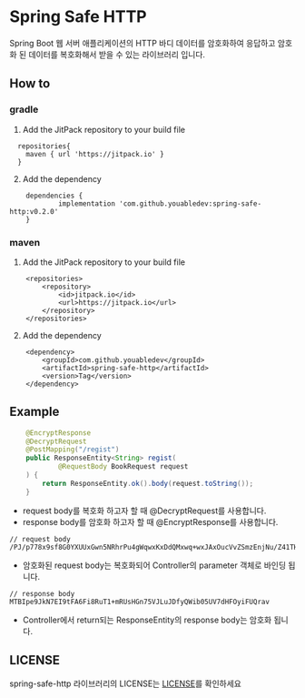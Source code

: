 # Spring Safe HTTP

Spring Boot 웹 서버 애플리케이션의 HTTP 바디 데이터를 암호화하여 응답하고 암호화 된 데이터를 복호화해서 받을 수 있는 라이브러리 입니다.


## How to
### gradle
1. Add the JitPack repository to your build file
```
  repositories{
    maven { url 'https://jitpack.io' }
  }
```
2. Add the dependency
```
	dependencies {
	        implementation 'com.github.youabledev:spring-safe-http:v0.2.0'
	}
```
### maven
1. Add the JitPack repository to your build file
```
	<repositories>
		<repository>
		    <id>jitpack.io</id>
		    <url>https://jitpack.io</url>
		</repository>
	</repositories>
```
2. Add the dependency
```
	<dependency>
	    <groupId>com.github.youabledev</groupId>
	    <artifactId>spring-safe-http</artifactId>
	    <version>Tag</version>
	</dependency>
```

## Example
```java
    @EncryptResponse
    @DecryptRequest
    @PostMapping("/regist")
    public ResponseEntity<String> regist(
            @RequestBody BookRequest request
    ) {
        return ResponseEntity.ok().body(request.toString());
    }
```
- request body를 복호화 하고자 할 때 @DecryptRequest를 사용합니다.
- response body를 암호화 하고자 할 때 @EncryptResponse를 사용합니다.
```
// request body
/PJ/p778x9sf8G0YXUUxGwn5NRhrPu4gWqwxKxDdQMxwq+wxJAxOucVvZSmzEnjNu/Z41THSQKzaQn8IVEZxfg==
```
- 암호화된 request body는 복호화되어 Controller의 parameter 객체로 바인딩 됩니다.
```
// response body
MTBIpe9JkN7EI9tFA6Fi8RuT1+mRUsHGn75VJLuJDfyQWib05UV7dHFOyiFUQrav
```
- Controller에서 return되는 ResponseEntity의 response body는 암호화 됩니다.

## LICENSE
spring-safe-http 라이브러리의 LICENSE는 [LICENSE](https://github.com/youabledev/spring-safe-http/blob/main/LICENSE)를 확인하세요
